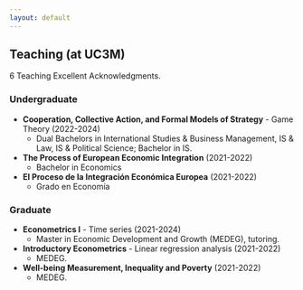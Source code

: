 ```yaml
---
layout: default
---
```


## Teaching (at UC3M)

6 Teaching Excellent Acknowledgments.

### Undergraduate

- **Cooperation, Collective Action, and Formal Models of Strategy** - Game Theory (2022-2024)
  - Dual Bachelors in International Studies & Business Management, IS & Law, IS & Political Science; Bachelor in IS.
- **The Process of European Economic Integration** (2021-2022)
  - Bachelor in Economics
- **El Proceso de la Integración Económica Europea** (2021-2022)
  - Grado en Economía
  
### Graduate

- **Econometrics I** - Time series (2021-2024)
  - Master in Economic Development and Growth (MEDEG), tutoring.
- **Introductory Econometrics** - Linear regression analysis (2021-2022)
  - MEDEG.
- **Well-being Measurement, Inequality and Poverty** (2021-2022)
  - MEDEG.

<!--#### Past courses-->
